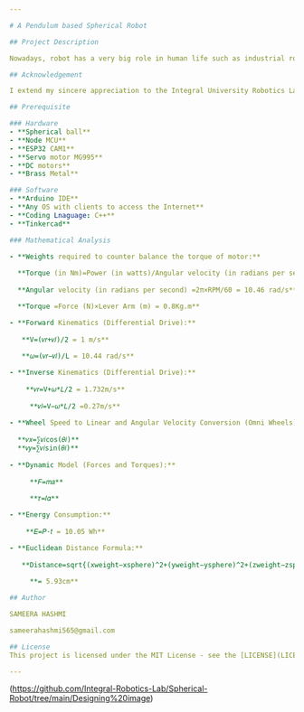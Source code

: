 ```yaml
---

# A Pendulum based Spherical Robot

## Project Description

Nowadays, robot has a very big role in human life such as industrial robot and medical robot,and also there are many design of the robot. Concerning on the work area such as uneven surface or high friction areas, some design might not be able to work magnificently to achieve objectives and tasks of robot purpose. In that case, the spherical robot is introduced to solve the problem. The spherical robot is a novel mechanism design to move the robot in multiconditioned surfaces. Unlike other kind of legged or wheeled robots, the main feature that make a spherical different from other is a ground contact point which is very small as compared to other designs. In principles, the spherical robot comprises of two DC motor to move forward and backward direction while robot’s heading is altered by the pendulum, which is actuated by another DC motor.

## Acknowledgement

I extend my sincere appreciation to the Integral University Robotics Lab ([https://www.robotics.iul.ac.in/](https://www.robotics.iul.ac.in/)) for their invaluable support throughout the development of the Spherical Robot. Their generous provision of funds, tools, and a conducive environment for research and innovation has been instrumental in bringing this project to fruition. I am deeply grateful for their guidance and expertise, which have played a pivotal role in the successful design and implementation of this robot using Arduino. This project would not have been possible without their unwavering support and mentorship.

## Prerequisite

### Hardware
- **Spherical ball**
- **Node MCU**
- **ESP32 CAM1**
- **Servo motor MG995**
- **DC motors**
- **Brass Metal**

### Software
- **Arduino IDE**
- **Any OS with clients to access the Internet**
- **Coding Lnaguage: C++**
- **Tinkercad**

### Mathematical Analysis

- **Weights required to counter balance the torque of motor:**
  
  **Torque (in Nm)=Power (in watts)/Angular velocity (in radians per second)**
  
  **Angular velocity (in radians per second) =2π×RPM/60 = 10.46 rad/s**

  **Torque =Force (N)×Lever Arm (m) = 0.8Kg.m**

- **Forward Kinematics (Differential Drive):**
  
   **V=(𝑣𝑟+𝑣𝑙)/2 = 1 m/s**
  
   **𝜔=(𝑣𝑟−𝑣𝑙)/L = 10.44 rad/s**

- **Inverse Kinematics (Differential Drive):**
  
    **𝑣𝑟=V+𝜔*𝐿/2 = 1.732m/s**
  
     **𝑣𝑙=V−𝜔*𝐿/2 =0.27m/s**
  
- **Wheel Speed to Linear and Angular Velocity Conversion (Omni Wheels):**
  
  **𝑣𝑥=∑𝑣𝑖cos⁡(𝜃𝑖)**
  **𝑣𝑦=∑𝑣𝑖sin⁡(𝜃𝑖)**
  
- **Dynamic Model (Forces and Torques):**
  
     **𝐹=𝑚𝑎**
  
     **𝜏=𝐼𝛼**

- **Energy Consumption:**
  
    **𝐸=𝑃⋅𝑡 = 10.05 Wh**

- **Euclidean Distance Formula:**
  
   **Distance=sqrt{(xweight−xsphere)^2+(yweight−ysphere)^2+(zweight−zsphere)^2}**
 
     **= 5.93cm**

## Author

SAMEERA HASHMI

sameerahashmi565@gmail.com

## License 
This project is licensed under the MIT License - see the [LICENSE](LICENSE) file for details.

---
```

(https://github.com/Integral-Robotics-Lab/Spherical-Robot/tree/main/Designing%20image)
